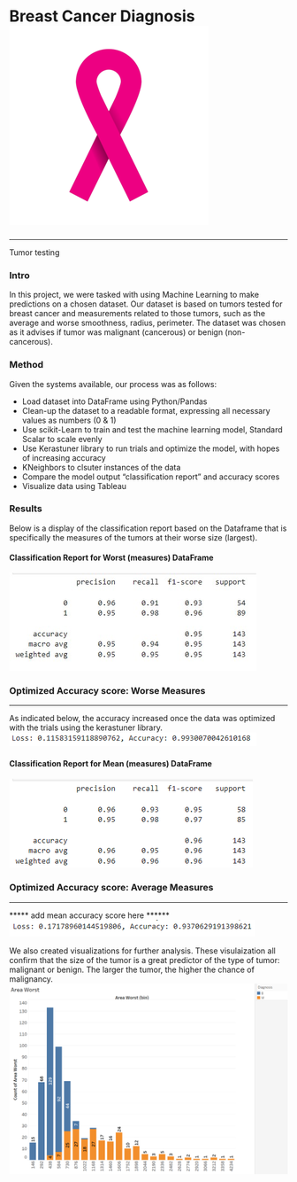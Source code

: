 # Breast Cancer Diagnosis ![ribbon](ribbon.png)
--------------------------------------
Tumor testing
### Intro
In this project, we were tasked with using Machine Learning to make predictions on a chosen dataset. Our dataset is based on tumors tested for breast cancer and measurements related to those tumors, such as the average and worse smoothness, radius, perimeter. The dataset was chosen as it advises if tumor was malignant (cancerous) or benign  (non-cancerous).


### Method
Given the systems available, our process was as follows:
- Load dataset into DataFrame using Python/Pandas
- Clean-up the dataset to a readable format, expressing all necessary values as numbers (0 & 1)
- Use scikit-Learn to train and test the machine learning model, Standard Scalar to scale evenly
- Use Kerastuner library to run trials and optimize the model, with hopes of increasing accuracy
- KNeighbors to clsuter instances of the data
- Compare the model output “classification report” and accuracy scores
- Visualize data using Tableau


### Results
Below is a display of the classification report based on the Dataframe that is specifically the measures of the tumors at their worse size (largest). 
#### Classification Report for Worst (measures) DataFrame
![Class_report](class_report_worse.png)

### Optimized Accuracy score: Worse Measures
-------------------------------------------
As indicated below, the accuracy increased once the data was optimized with the trials using the kerastuner library.
![acc_worse](acc_worse.png)

#### Classification Report for Mean (measures) DataFrame
![M_Class_report](class_report_mean.png) 


### Optimized Accuracy score: Average Measures
------------------------------------------------
***** add mean accuracy score here ****** 
![mean](acc_mean.PNG)


We also created visualizations for further analysis.
These visulaization all confirm that the size of the tumor is a great predictor of the type of tumor: malignant or benign. The larger the tumor, the higher the chance of malignancy. 
![area](Area_worst_visualization.png)
